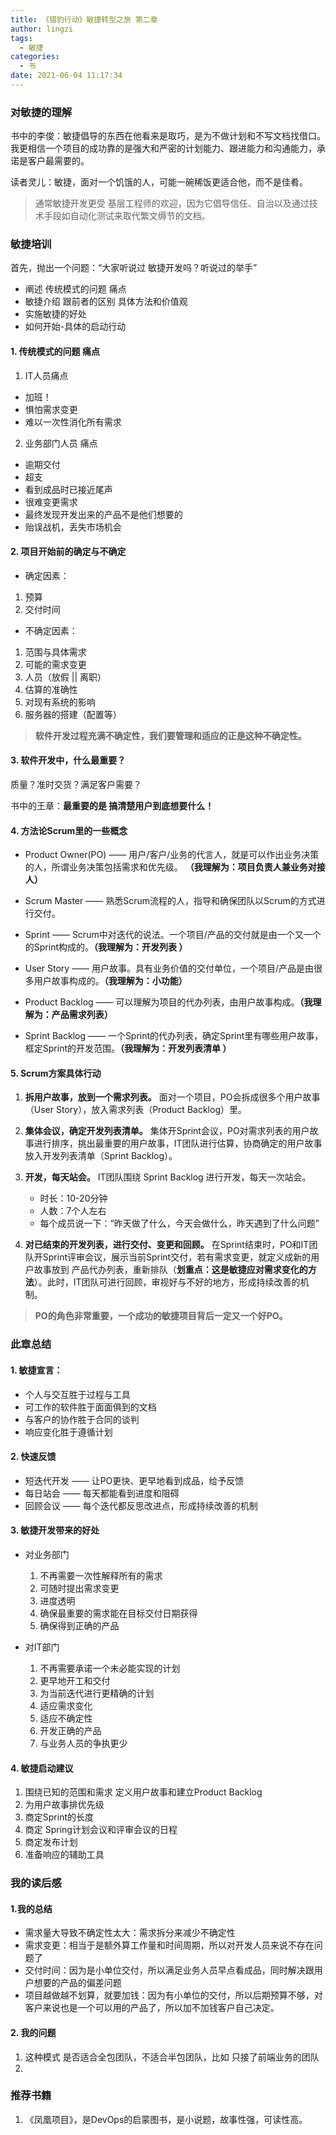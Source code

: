 ```yaml
---
title: 《猎豹行动》敏捷转型之旅 第二章
author: lingzi
tags:
  - 敏捷
categories:
  - 书
date: 2021-06-04 11:17:34
---
```


### 对敏捷的理解
书中的李俊：敏捷倡导的东西在他看来是取巧，是为不做计划和不写文档找借口。我更相信一个项目的成功靠的是强大和严密的计划能力、跟进能力和沟通能力，承诺是客户最需要的。

读者灵儿：敏捷，面对一个饥饿的人，可能一碗稀饭更适合他，而不是佳肴。

> 通常敏捷开发更受 基层工程师的欢迎，因为它倡导信任、自治以及通过技术手段如自动化测试来取代繁文缛节的文档。

### 敏捷培训
首先，抛出一个问题：“大家听说过 敏捷开发吗？听说过的举手”
- 阐述 传统模式的问题 痛点
- 敏捷介绍 跟前者的区别 具体方法和价值观
- 实施敏捷的好处
- 如何开始-具体的启动行动

#### 1. 传统模式的问题 痛点
1. IT人员痛点
- 加班！
- 惧怕需求变更
- 难以一次性消化所有需求

2. 业务部门人员 痛点
- 逾期交付
- 超支
- 看到成品时已接近尾声
- 很难变更需求
- 最终发现开发出来的产品不是他们想要的
- 贻误战机，丢失市场机会

#### 2. 项目开始前的确定与不确定
- 确定因素：
1. 预算
2. 交付时间

- 不确定因素：
1. 范围与具体需求
2. 可能的需求变更
3. 人员（放假 || 离职）
4. 估算的准确性
5. 对现有系统的影响
6. 服务器的搭建（配置等）

> **软件开发过程充满不确定性，我们要管理和适应的正是这种不确定性。**

#### 3. 软件开发中，什么最重要？
质量？准时交货？满足客户需要？

书中的王章：**最重要的是 搞清楚用户到底想要什么！**

#### 4. 方法论Scrum里的一些概念
- Product Owner(PO) —— 用户/客户/业务的代言人，就是可以作出业务决策的人，所谓业务决策包括需求和优先级。 **（我理解为：项目负责人兼业务对接人）**

- Scrum Master —— 熟悉Scrum流程的人，指导和确保团队以Scrum的方式进行交付。 

- Sprint —— Scrum中对迭代的说法。一个项目/产品的交付就是由一个又一个的Sprint构成的。**（我理解为：开发列表 ）**

- User Story —— 用户故事。具有业务价值的交付单位，一个项目/产品是由很多用户故事构成的。**（我理解为：小功能）**

- Product Backlog —— 可以理解为项目的代办列表，由用户故事构成。**（我理解为：产品需求列表）**

- Sprint Backlog —— 一个Sprint的代办列表，确定Sprint里有哪些用户故事，框定Sprint的开发范围。**（我理解为：开发列表清单 ）**

#### 5. Scrum方案具体行动
1. **拆用户故事，放到一个需求列表。** 面对一个项目，PO会拆成很多个用户故事（User Story），放入需求列表（Product Backlog）里。

2. **集体会议，确定开发列表清单。** 集体开Sprint会议，PO对需求列表的用户故事进行排序，挑出最重要的用户故事，IT团队进行估算，协商确定的用户故事放入开发列表清单（Sprint Backlog）。

3. **开发，每天站会。** IT团队围绕 Sprint Backlog 进行开发，每天一次站会。
   - 时长：10-20分钟
   - 人数：7个人左右
   - 每个成员说一下：“昨天做了什么，今天会做什么，昨天遇到了什么问题”

4. **对已结束的开发列表，进行交付、变更和回顾。** 在Sprint结束时，PO和IT团队开Sprint评审会议，展示当前Sprint交付，若有需求变更，就定义成新的用户故事放到 产品代办列表，重新排队（**划重点：这是敏捷应对需求变化的方法**）。此时，IT团队可进行回顾，审视好与不好的地方，形成持续改善的机制。


> **PO的角色非常重要，一个成功的敏捷项目背后一定又一个好PO。** 

### 此章总结

#### 1. 敏捷宣言：
- 个人与交互胜于过程与工具
- 可工作的软件胜于面面俱到的文档
- 与客户的协作胜于合同的谈判
- 响应变化胜于遵循计划

#### 2. 快速反馈
- 短迭代开发 —— 让PO更快、更早地看到成品，给予反馈
- 每日站会 —— 每天都能看到进度和阻碍
- 回顾会议 —— 每个迭代都反思改进点，形成持续改善的机制

#### 3. 敏捷开发带来的好处
- 对业务部门
  1. 不再需要一次性解释所有的需求
  2. 可随时提出需求变更
  3. 进度透明
  4. 确保最重要的需求能在目标交付日期获得
  5. 确保得到正确的产品

- 对IT部门
  1. 不再需要承诺一个未必能实现的计划
  2. 更早地开工和交付
  3. 为当前迭代进行更精确的计划
  4. 适应需求变化
  5. 适应不确定性
  6. 开发正确的产品
  7. 与业务人员的争执更少

#### 4. 敏捷启动建议
1. 围绕已知的范围和需求 定义用户故事和建立Product Backlog
2. 为用户故事排优先级
3. 商定Sprint的长度
4. 商定 Spring计划会议和评审会议的日程
5. 商定发布计划
6. 准备响应的辅助工具


### 我的读后感
#### 1.我的总结
- 需求量大导致不确定性太大：需求拆分来减少不确定性
- 需求变更：相当于是额外算工作量和时间周期，所以对开发人员来说不存在问题了
- 交付时间：因为是小单位交付，所以满足业务人员早点看成品，同时解决跟用户想要的产品的偏差问题
- 项目越做越不划算，就要加钱：因为有小单位的交付，所以后期预算不够，对客户来说也是一个可以用的产品了，所以加不加钱客户自己决定。

#### 2. 我的问题
1. 这种模式 是否适合全包团队，不适合半包团队，比如 只接了前端业务的团队
2. 

### 推荐书籍
1. 《凤凰项目》，是DevOps的启蒙图书，是小说题，故事性强，可读性高。
